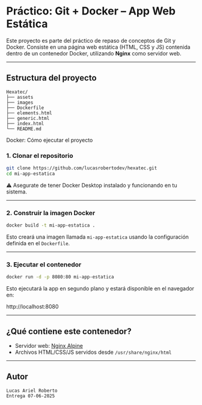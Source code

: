 
# Práctico: Git + Docker – App Web Estática

Este proyecto es parte del práctico de repaso de conceptos de Git y Docker. 
Consiste en una página web estática (HTML, CSS y JS) contenida dentro de un contenedor Docker, utilizando **Nginx** como servidor web.

---

## Estructura del proyecto

```
Hexatec/
├── assets
├── images
├── Dockerfile
├── elements.html
├── generic.html
├── index.html
└── README.md
```
Docker: Cómo ejecutar el proyecto

### 1. Clonar el repositorio

```bash
git clone https://github.com/lucasrobertodev/hexatec.git
cd mi-app-estatica
```
⚠️ Asegurate de tener Docker Desktop instalado y funcionando en tu sistema.

---

### 2. Construir la imagen Docker
```bash
docker build -t mi-app-estatica .
```
Esto creará una imagen llamada `mi-app-estatica` usando la configuración definida en el `Dockerfile`.

---

### 3. Ejecutar el contenedor
```bash
docker run -d -p 8080:80 mi-app-estatica
```
Esto ejecutará la app en segundo plano y estará disponible en el navegador en:

http://localhost:8080

---

## ¿Qué contiene este contenedor?

- Servidor web: [Nginx Alpine](https://hub.docker.com/_/nginx)
- Archivos HTML/CSS/JS servidos desde `/usr/share/nginx/html`

---

## Autor
```
Lucas Ariel Roberto
Entrega 07-06-2025
```